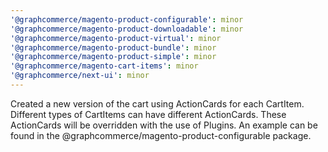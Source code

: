 ```yaml
---
'@graphcommerce/magento-product-configurable': minor
'@graphcommerce/magento-product-downloadable': minor
'@graphcommerce/magento-product-virtual': minor
'@graphcommerce/magento-product-bundle': minor
'@graphcommerce/magento-product-simple': minor
'@graphcommerce/magento-cart-items': minor
'@graphcommerce/next-ui': minor
---
```


Created a new version of the cart using ActionCards for each CartItem. Different types of CartItems can have different ActionCards. These ActionCards will be overridden with the use of Plugins. An example can be found in the @graphcommerce/magento-product-configurable package.  

